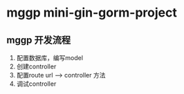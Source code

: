 # mggp mini-gin-gorm-project  
## mggp  开发流程
1. 配置数据库，编写model
2. 创建controller
3. 配置route  url --> controller 方法 
4. 调试controller
